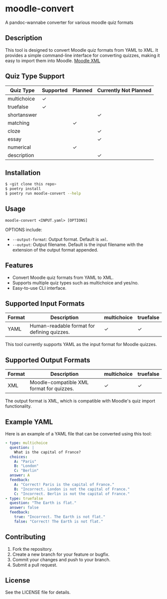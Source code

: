 # moodle-convert
A pandoc-wannabe converter for various moodle quiz formats

## Description
This tool is designed to convert Moodle quiz formats from YAML to XML. It provides a simple command-line interface for converting quizzes, making it easy to import them into Moodle.
[Moodle XML](https://docs.moodle.org/500/en/Moodle_XML_format)

## Quiz Type Support

| Quiz Type     | Supported | Planned | Currently Not Planned |
|---------------|-----------|---------|-----------------------|
| multichoice   | ✓         |         |                       |
| truefalse     | ✓         |         |                       |
| shortanswer   |           |         | ✓                     |
| matching      |           | ✓       |                       |
| cloze         |           |         | ✓                     |
| essay         |           |         | ✓                     |
| numerical     |           | ✓       |                       |
| description   |           |         | ✓                     |

## Installation

```bash
$ <git clone this repo>
$ poetry install
$ poetry run moodle-convert --help
```

## Usage

```
moodle-convert <INPUT.yaml> [OPTIONS]
```

OPTIONS include:
- `--output-format`: Output format. Default is `xml`.
- `--output`: Output filename. Default is the input filename with the extension of the output format appended.

## Features

- Convert Moodle quiz formats from YAML to XML.
- Supports multiple quiz types such as multichoice and yes/no.
- Easy-to-use CLI interface.

## Supported Input Formats

| Format      | Description                | multichoice | truefalse |
|-------------|----------------------------|-------------|-------|
| YAML        | Human-readable format for defining quizzes. | ✓           | ✓     |

This tool currently supports YAML as the input format for Moodle quizzes.

## Supported Output Formats

| Format      | Description                | multichoice | truefalse |
|-------------|----------------------------|-------------|-------|
| XML         | Moodle-compatible XML format for quizzes. | ✓           | ✓     |

The output format is XML, which is compatible with Moodle's quiz import functionality.

## Example YAML

Here is an example of a YAML file that can be converted using this tool:

```yaml
- type: multichoice
  question: |
    What is the capital of France?
  choices:
    A: "Paris"
    B: "London"
    C: "Berlin"
  answer: A
  feedback:
    A: "Correct! Paris is the capital of France."
    B: "Incorrect. London is not the capital of France."
    C: "Incorrect. Berlin is not the capital of France."
- type: truefalse
  question: "The Earth is flat."
  answer: false
  feedback:
    true: "Incorrect. The Earth is not flat."
    false: "Correct! The Earth is not flat."
```

## Contributing

1. Fork the repository.
2. Create a new branch for your feature or bugfix.
3. Commit your changes and push to your branch.
4. Submit a pull request.

## License

See the LICENSE file for details.

